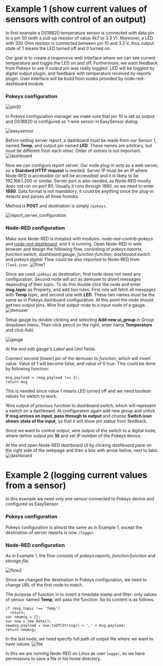 # Example 1 (show current values of sensors with control of an output)

In first example a DS18B20 temperature sensor is connected with data pin to a pin 50 (with a pull-up resistor of value 4k7 to 3.3 V). Moreover, a LED with 330 Ohm resistor is connected between pin 10 and 3.3 V, thus output state of 1 means the LED turned off and 0 turned on.

Our goal is to create a responsive web interface where we can see current temperature and toggle the LED on and off. Furthermore, we want feedback from Pokeys to see if output pin was really toggled. LED will be toggled by digital output plugin, and feedback with temperature received by reports plugin. User interface will be build from nodes provided by node-red-dashboard module.

### Pokeys configuration

![pin10](pin10output.png "Pin 10 Output")

In Pokeys configuration manager we make sure that pin 10 is set as output and DS18B20 is configured as 1-wire sensor in EasySensor dialog.

![easysensor](easysensor.png "Sensor 1")

Before setting server report, a dashboard must be made from our Sensor 1, named **Temp**, and output pin named **LED**. These names are arbitrary, but must be different from each other. Order of entries is not important.
![dashboard](dashboard_config.png "Dashboard")

Now we can configure report server. Our node plug-in acts as a web server, so a **Standard HTTP request** is needed. Server IP must be an IP where Node-RED is accessible (or will be accessible) and it is likely to be 192.168.1.200 or similar. Server port is also needed, as Node-RED mostly does not run on port 80. Usually it runs through 1880, so we need to enter **1880**. Data format is not mandatory, it could be anything since the plug-in detects and parses all three formats.

Method is **POST** and destination is simply `/pokeys`.

![report_server_configuration](report_server_configuration.png "Report server configuration")

### Node-RED configuration

Make sure Node-RED is installed with modules: *node-red-contrib-pokeys* and [*node-red-dashboard*](https://github.com/node-red/node-red-dashboard), and it is running. Open Node-RED in web browser and design the following flow, consisting of *pokeys:reports*, *function:switch*, *dashboard:gauge*, *function:function*, *dashboard:switch* and *pokeys:digital*. Flow could be also imported to Node-RED from `flow1.json`.
![flow1](flow1.png "Flow 1")

Since we used `/pokeys` as destination, first node does not need any configuration. Second node will act as demuxer to divert messages depending of their topic. To do this double click the node and enter **msg.topic** as Property, and add two rules. First rule will fetch all messages with **Temp** topic, and second one with **LED**. These two names must be the same as in Pokeys dashboard configuration. At this point the node should get two output pins. Wire first output node to a input node of a gauge.
![demuxer](demuxer.png "Demuxer")

Setup gauge by double clicking and selecting **Add new ui_group** in *Group* dropdown menu. Then click pencil on the right, enter name **Temperature** and click *Add*.

![gauge](gauge.png "Gauge")

At the end edit gauge's *Label* and *Unit* fields.

Connect second (lower) pin of the demuxer to *function*, which will invert value. Value of 1 will become false, and value of 0 true. This could be done by following function:
```
msg.payload = (msg.payload !== 1);
return msg
```
This is needed since value 1 means LED turned off and we need boolean values for switch to work.

Wire output of previous function to *dashboard:switch*, which will represent a switch on a dashboard. At configuration again add new group and untick **If msg arrives on input, pass through to output** and choose **Switch icon shows state of the input**, so that it will show pin status from feedback.

Since we want to control output, wire output of the switch to a digital node, where define output pin **10** and set IP number of the Pokeys device.

At the end open Node-RED dashboard UI by clicking *dashboard* pane on the right side of the webpage and then a box with arrow below, next to tabs.
![dashboard](dashboard.png "Dashboard")

# Example 2 (logging current values from a sensor)

In this example we need only one sensor connected to Pokeys device and configured as EasySensor.

### Pokeys configuration
Pokeys configuration is almost the same as in Example 1, except the destination of server reports is now `/logger`.

### Node-RED configuration
As in Example 1, the flow consists of *pokeys:reports*, *function:function* and *storage:file*.

![flow2](logger-flow.png "Flow 2")

Since we changed the destination in Pokeys configuration, we need to change URL of the first node to match.

The purpose of function in to insert a timedate stamp and filter: only values of sensor named **Temp**, will pass the function. So its content is as follows.
```
if (msg.topic !== 'Temp')
  return;
var newmsg = {};
var now = new Date();
newmsg.payload = now.toUTCString() + ',' + msg.payload;
return newmsg;
```

In the last node, we need specify full path of output file where we want to have values.
![file](file.png "File storage")

In this we are running Node-RED on Linux as user `logger`, so we have permissions to save a file in his home directory.

